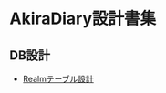 # AkiraDiary設計書集

## DB設計
 - [Realmテーブル設計](https://github.com/FujimoriGit/AkiraDiary/blob/BR_develop-1.0/doc/DB/tableDesignDocument.md)
